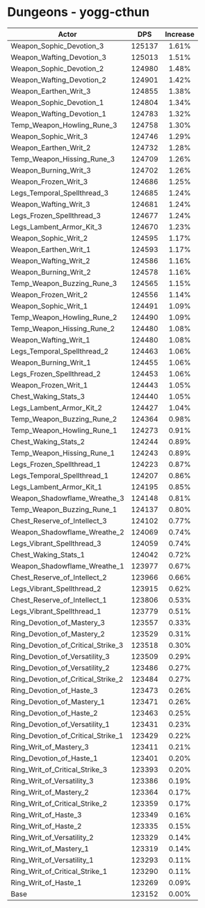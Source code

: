 # Dungeons - yogg-cthun
| Actor | DPS | Increase |
|---|:---:|:---:|
|Weapon_Sophic_Devotion_3|125137|1.61%|
|Weapon_Wafting_Devotion_3|125013|1.51%|
|Weapon_Sophic_Devotion_2|124980|1.48%|
|Weapon_Wafting_Devotion_2|124901|1.42%|
|Weapon_Earthen_Writ_3|124855|1.38%|
|Weapon_Sophic_Devotion_1|124804|1.34%|
|Weapon_Wafting_Devotion_1|124783|1.32%|
|Temp_Weapon_Howling_Rune_3|124758|1.30%|
|Weapon_Sophic_Writ_3|124746|1.29%|
|Weapon_Earthen_Writ_2|124732|1.28%|
|Temp_Weapon_Hissing_Rune_3|124709|1.26%|
|Weapon_Burning_Writ_3|124702|1.26%|
|Weapon_Frozen_Writ_3|124686|1.25%|
|Legs_Temporal_Spellthread_3|124685|1.24%|
|Weapon_Wafting_Writ_3|124681|1.24%|
|Legs_Frozen_Spellthread_3|124677|1.24%|
|Legs_Lambent_Armor_Kit_3|124670|1.23%|
|Weapon_Sophic_Writ_2|124595|1.17%|
|Weapon_Earthen_Writ_1|124593|1.17%|
|Weapon_Wafting_Writ_2|124586|1.16%|
|Weapon_Burning_Writ_2|124578|1.16%|
|Temp_Weapon_Buzzing_Rune_3|124565|1.15%|
|Weapon_Frozen_Writ_2|124556|1.14%|
|Weapon_Sophic_Writ_1|124491|1.09%|
|Temp_Weapon_Howling_Rune_2|124490|1.09%|
|Temp_Weapon_Hissing_Rune_2|124480|1.08%|
|Weapon_Wafting_Writ_1|124480|1.08%|
|Legs_Temporal_Spellthread_2|124463|1.06%|
|Weapon_Burning_Writ_1|124455|1.06%|
|Legs_Frozen_Spellthread_2|124453|1.06%|
|Weapon_Frozen_Writ_1|124443|1.05%|
|Chest_Waking_Stats_3|124440|1.05%|
|Legs_Lambent_Armor_Kit_2|124427|1.04%|
|Temp_Weapon_Buzzing_Rune_2|124364|0.98%|
|Temp_Weapon_Howling_Rune_1|124273|0.91%|
|Chest_Waking_Stats_2|124244|0.89%|
|Temp_Weapon_Hissing_Rune_1|124243|0.89%|
|Legs_Frozen_Spellthread_1|124223|0.87%|
|Legs_Temporal_Spellthread_1|124207|0.86%|
|Legs_Lambent_Armor_Kit_1|124195|0.85%|
|Weapon_Shadowflame_Wreathe_3|124148|0.81%|
|Temp_Weapon_Buzzing_Rune_1|124137|0.80%|
|Chest_Reserve_of_Intellect_3|124102|0.77%|
|Weapon_Shadowflame_Wreathe_2|124069|0.74%|
|Legs_Vibrant_Spellthread_3|124059|0.74%|
|Chest_Waking_Stats_1|124042|0.72%|
|Weapon_Shadowflame_Wreathe_1|123977|0.67%|
|Chest_Reserve_of_Intellect_2|123966|0.66%|
|Legs_Vibrant_Spellthread_2|123915|0.62%|
|Chest_Reserve_of_Intellect_1|123806|0.53%|
|Legs_Vibrant_Spellthread_1|123779|0.51%|
|Ring_Devotion_of_Mastery_3|123557|0.33%|
|Ring_Devotion_of_Mastery_2|123529|0.31%|
|Ring_Devotion_of_Critical_Strike_3|123518|0.30%|
|Ring_Devotion_of_Versatility_3|123509|0.29%|
|Ring_Devotion_of_Versatility_2|123486|0.27%|
|Ring_Devotion_of_Critical_Strike_2|123484|0.27%|
|Ring_Devotion_of_Haste_3|123473|0.26%|
|Ring_Devotion_of_Mastery_1|123471|0.26%|
|Ring_Devotion_of_Haste_2|123463|0.25%|
|Ring_Devotion_of_Versatility_1|123431|0.23%|
|Ring_Devotion_of_Critical_Strike_1|123429|0.22%|
|Ring_Writ_of_Mastery_3|123411|0.21%|
|Ring_Devotion_of_Haste_1|123401|0.20%|
|Ring_Writ_of_Critical_Strike_3|123393|0.20%|
|Ring_Writ_of_Versatility_3|123386|0.19%|
|Ring_Writ_of_Mastery_2|123364|0.17%|
|Ring_Writ_of_Critical_Strike_2|123359|0.17%|
|Ring_Writ_of_Haste_3|123349|0.16%|
|Ring_Writ_of_Haste_2|123335|0.15%|
|Ring_Writ_of_Versatility_2|123329|0.14%|
|Ring_Writ_of_Mastery_1|123319|0.14%|
|Ring_Writ_of_Versatility_1|123293|0.11%|
|Ring_Writ_of_Critical_Strike_1|123290|0.11%|
|Ring_Writ_of_Haste_1|123269|0.09%|
|Base|123152|0.00%|
